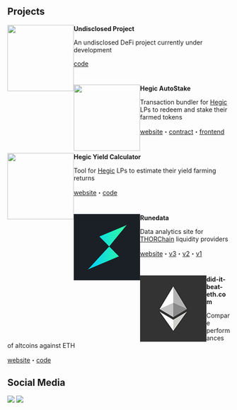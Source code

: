## Projects

<img align="left" width="150" height="150" src="https://via.placeholder.com/150x150"> **Undisclosed Project**

An undisclosed DeFi project currently under development

[code](https://github.com/404)

#

<img align="left" width="150" height="150" src="images/hegic.jpg"> **Hegic AutoStake**

Transaction bundler for [Hegic](https://www.hegic.co/) LPs to redeem and stake their farmed tokens

[website](http://hegic.autostake.co/)・[contract](https://github.com/Larrypcdotcom/hegic-autostake)・[frontend](https://github.com/Larrypcdotcom/hegic-autostake-frontend)

#

<img align="left" width="150" height="150" src="images/hegic.jpg"> **Hegic Yield Calculator**

Tool for [Hegic](https://www.hegic.co/) LPs to estimate their yield farming returns

[website](larrypcdotcom.github.io/hegic-yield-estimator/)・[code](https://github.com/Larrypcdotcom/hegic-yield-estimator)

#

<img align="left" width="150" height="150" src="images/thorchain.png"> **Runedata**

Data analytics site for [THORChain](https://thorchain.org/) liquidity providers

[website](https://runedata.info/)・[v3](https://github.com/Larrypcdotcom/runedata-v3)・[v2](https://github.com/Larrypcdotcom/runedata-v2)・[v1](https://github.com/Larrypcdotcom/runedata-v2/blob/main/python_implementation.zip)

#

<img align="left" width="150" height="150" src="images/ethereum.png"> **did-it-beat-eth.com**

Compare performances of altcoins against ETH

[website](https://did-it-beat-eth.com/)・[code](https://github.com/Larrypcdotcom/did-it-beat-eth)

## Social Media

![](https://img.shields.io/twitter/follow/_0x_Larry?label=follow%20on%20twitter&style=for-the-badge&logo=twitter)
![](https://img.shields.io/github/followers/Larrypcdotcom?label=follow%20on%20GitHub&style=for-the-badge&logo=github)
